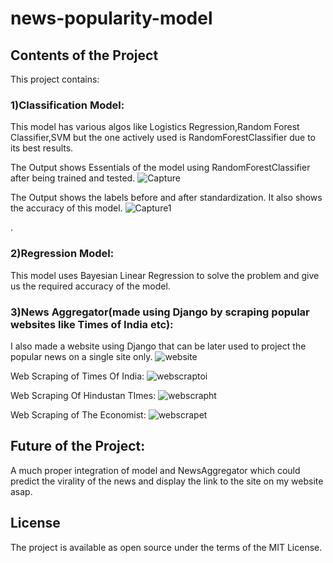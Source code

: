 # news-popularity-model
## Contents of the Project
This project contains: 
### 1)Classification Model:
This model has various algos like Logistics Regression,Random Forest Classifier,SVM but the one actively used is RandomForestClassifier due to its best results.


The Output shows Essentials of the model using RandomForestClassifier after being trained and tested.
![Capture](https://user-images.githubusercontent.com/20925116/80414298-708b6900-88ee-11ea-8dd9-c969dfb97668.PNG)



The Output shows the labels before and after standardization.
It also shows the accuracy of this model.
![Capture1](https://user-images.githubusercontent.com/20925116/80414301-72552c80-88ee-11ea-8caa-4f6729c155dd.PNG)


.
### 2)Regression Model:
This model uses Bayesian Linear Regression to solve the problem and give us the required accuracy of the model. 
### 3)News Aggregator(made using Django by scraping popular websites like Times of India etc):

I also made a website using Django that can be later used to project the popular news on a single site only.
![website](https://user-images.githubusercontent.com/20925116/80413115-944daf80-88ec-11ea-83ed-a0e037194788.PNG)


Web Scraping of Times Of India:
![webscraptoi](https://user-images.githubusercontent.com/20925116/80413138-9b74bd80-88ec-11ea-86b9-c2931bb6e418.PNG)


Web Scraping Of Hindustan TImes:
![webscrapht](https://user-images.githubusercontent.com/20925116/80413137-9adc2700-88ec-11ea-90c6-c4be970a6f72.PNG)


Web Scraping of The Economist:
![webscrapet](https://user-images.githubusercontent.com/20925116/80413131-99126380-88ec-11ea-92ba-0f263fb3ff5e.PNG)

## Future of the Project:
A much proper integration of model and NewsAggregator which could predict the virality of the news and display the link to the site on my website asap.
## License
The project is available as open source under the terms of the MIT License.
